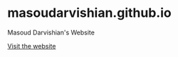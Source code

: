# masoudarvishian.github.io

Masoud Darvishian's Website

<a href="https://masoudarvishian.github.io/" target="_blank">Visit the website</a>
